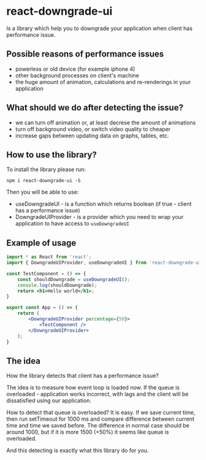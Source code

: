 # react-downgrade-ui
Is a library which help you to downgrade your application when client has performance issue.

## Possible reasons of performance issues
* powerless or old device (for example iphone 4)
* other background processes on client's machine
* the huge amount of animation, calculations and re-renderings in your application

## What should we do after detecting the issue?
* we can turn off animation or, at least decrese the amount of animations
* turn off background video, or switch video quality to cheaper
* increase gaps between updating data on graphs, tables, etc.

## How to use the library?
To install the library please run:
 
 ```npm i react-downgrade-ui -S```
 
Then you will be able to use:
* useDowngradeUI - is a function which returns boolean (if true - client has a performance issue)
* DowngradeUIProvider - is a provider which you need to wrap your application to have access to `useDowngradeUI`

## Example of usage
```jsx
import * as React from 'react';
import { DowngradeUIProvider, useDowngradeUI } from 'react-downgrade-ui';

const TestComponent = () => {
    const shouldDowngrade = useDowngradeUI();
    console.log(shouldDowngrade);
    return <h1>Hello world</h1>;
}

export const App = () => {
    return (
        <DowngradeUIProvider percentage={50}>
            <TestComponent />
        </DowngradeUIProvider>
    );
}
```

## The idea
How the library detects that client has a performance issue?

The idea is to measure how event loop is loaded now. If the queue is overloaded - application works incorrect,
 with lags and the client will be dissatisfied using our application.
 
How to detect that queue is overloaded?
It is easy. If we save current time, then run setTimeout for 1000 ms and compare
difference between current time and time we saved before. The difference in normal case should be around 1000,
but if it is more 1500 (+50%) it seems like queue is overloaded.

And this detecting is exactly what this library do for you.